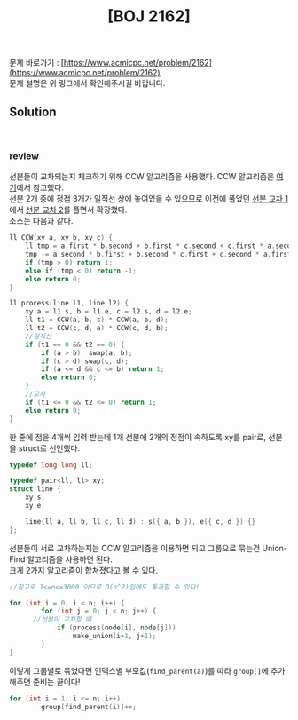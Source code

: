 ﻿---
toc: true
title:  "[BOJ 2162]"
last_modified_at:   2020-07-25
excerpt: "선분 그룹"
categories: PS2020
image: "/images/2162.png"
sitemap :
  changefreq : weekly
  priority : 1.0
---
문제 바로가기 : [https://www.acmicpc.net/problem/2162](https://www.acmicpc.net/problem/2162)<br>
문제 설명은 위 링크에서 확인해주시길 바랍니다.<br>

## Solution
<script src="https://gist.github.com/yooniversal/27319d1751053a6f7ae854700a362bfb.js"></script>
<br>

### review

선분들이 교차되는지 체크하기 위해 CCW 알고리즘을 사용했다. CCW 알고리즘은 [여기](https://www.acmicpc.net/blog/view/27)에서 참고했다.<br>
선분 2개 중에 정점 3개가 일직선 상에 놓여있을 수 있으므로 이전에 풀었던 [선분 교차 1](https://www.acmicpc.net/problem/17386)에서 [선분 교차 2](https://www.acmicpc.net/problem/17387)를 풀면서 확장했다.<br>
소스는 다음과 같다.<br>
```cpp
ll CCW(xy a, xy b, xy c) {
	ll tmp = a.first * b.second + b.first * c.second + c.first * a.second;
	tmp -= a.second * b.first + b.second * c.first + c.second * a.first;
	if (tmp > 0) return 1;
	else if (tmp < 0) return -1;
	else return 0;
}

ll process(line l1, line l2) {
	xy a = l1.s, b = l1.e, c = l2.s, d = l2.e;
	ll t1 = CCW(a, b, c) * CCW(a, b, d);
	ll t2 = CCW(c, d, a) * CCW(c, d, b);
	//일직선
	if (t1 == 0 && t2 == 0) {
		if (a > b)	swap(a, b);
		if (c > d) swap(c, d);
		if (a <= d && c <= b) return 1;
		else return 0;
	}
	//교차
	if (t1 <= 0 && t2 <= 0) return 1;
	else return 0;
}
```
한 줄에 점을 4개씩 입력 받는데 1개 선분에 2개의 정점이 속하도록 xy를 pair로, 선분을 struct로 선언했다.<br>
```cpp
typedef long long ll;

typedef pair<ll, ll> xy;
struct line {
	xy s;
	xy e;

	line(ll a, ll b, ll c, ll d) : s({ a, b }), e({ c, d }) {}
};
```
선분들이 서로 교차하는지는 CCW 알고리즘을 이용하면 되고 그룹으로 묶는건 Union-Find 알고리즘을 사용하면 된다.<br>
크게 2가지 알고리즘이 합쳐졌다고 볼 수 있다.<br>
```cpp
//참고로 1<=n<=3000 이므로 O(n^2)임에도 통과할 수 있다!

for (int i = 0; i < n; i++) {
		for (int j = 0; j < n; j++) {
      //선분이 교차할 때
			if (process(node[i], node[j]))
				make_union(i+1, j+1);
		}
}
```
이렇게 그룹별로 묶었다면 인덱스별 부모값(`find_parent(a)`)를 따라 `group[]`에 추가해주면 준비는 끝이다!<br>
```cpp
for (int i = 1; i <= n; i++)
		group[find_parent(i)]++;
```


<script src="https://utteranc.es/client.js"
        repo="yooniversal/blog-comments"
        issue-term="pathname"
        theme="github-light"
        crossorigin="anonymous"
        async>
</script>
